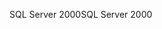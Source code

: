 <span data-ttu-id="791dd-101">SQL Server 2000</span><span class="sxs-lookup"><span data-stu-id="791dd-101">SQL Server 2000</span></span>